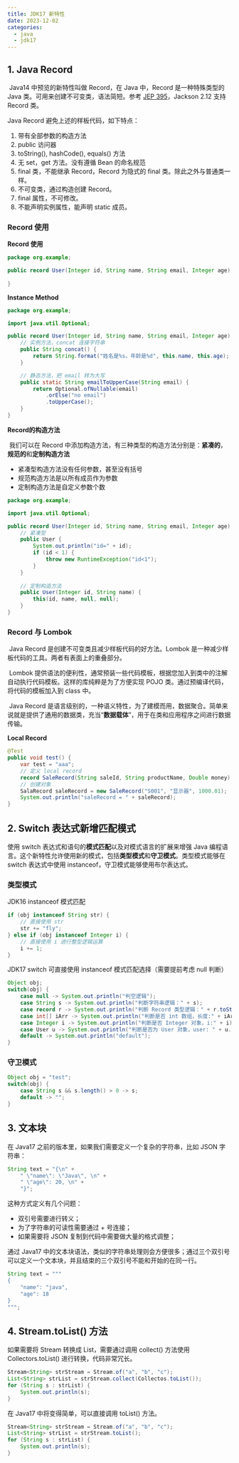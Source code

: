 ```yaml
---
title: JDK17 新特性
date: 2023-12-02
categories:
  - java
  - jdk17
---
```


## 1. Java Record

​	Java14 中预览的新特性叫做 Record，在 Java 中，Record 是一种特殊类型的 Java 类。可用来创建不可变类，语法简短。参考  [JEP 395](https://openjdk.java.net/jeps/395)，Jackson 2.12 支持 Record 类。



Java Record 避免上述的样板代码，如下特点：

1. 带有全部参数的构造方法
2. public 访问器
3. toString(), hashCode(), equals() 方法
4. 无 set，get 方法。没有遵循 Bean 的命名规范
5. final 类，不能继承 Record，Record 为隐式的 final 类。除此之外与普通类一样。
6. 不可变类，通过构造创建 Record。
7. final 属性，不可修改。
8. 不能声明实例属性，能声明 static 成员。



### Record 使用

**Record 使用**

~~~java
package org.example;

public record User(Integer id, String name, String email, Integer age) {
    
}
~~~

**Instance Method**

~~~java
package org.example;

import java.util.Optional;

public record User(Integer id, String name, String email, Integer age) {
    // 实例方法，concat 连接字符串
    public String concat() {
        return String.format("姓名是%s，年龄是%d", this.name, this.age);
    }

    // 静态方法，把 email 转为大写
    public static String emailToUpperCase(String email) {
        return Optional.ofNullable(email)
            .orElse("no email")
            .toUpperCase();
    }
}
~~~

**Record的构造方法**

​	我们可以在 Record 中添加构造方法，有三种类型的构造方法分别是：**紧凑的**，**规范的**和**定制构造方法**

- 紧凑型构造方法没有任何参数，甚至没有括号
- 规范构造方法是以所有成员作为参数
- 定制构造方法是自定义参数个数

~~~java
package org.example;

import java.util.Optional;

public record User(Integer id, String name, String email, Integer age) {
    // 紧凑型
    public User {
        System.out.println("id=" + id);
        if (id < 1) {
            throw new RuntimeException("id<1");
        }
    }
    
    // 定制构造方法
    public User(Integer id, String name) {
        this(id, name, null, null);
    }
}
~~~

### Record 与 Lombok

​	Java Record 是创建不可变类且减少样板代码的好方法。Lombok 是一种减少样板代码的工具。两者有表面上的重叠部分。

​	Lombok 提供语法的便利性，通常预装一些代码模板，根据您加入到类中的注解自动执行代码模板。这样的库纯粹是为了方便实现 POJO 类。通过预编译代码，将代码的模板加入到 class 中。

​	Java Record 是语言级别的，一种语义特性，为了建模而用，数据聚合。简单来说就是提供了通用的数据类，充当“**数据载体**”，用于在类和应用程序之间进行数据传输。

**Local Record**

~~~java
@Test
public void test() {
    var test = "aaa";
    // 定义 local record
    record SaleRecord(String saleId, String productName, Double money) {};
    // 创建对象
    SalaRecord saleRecord = new SaleRecord("S001", "显示器", 1000.01);
    System.out.println("saleRecord = " + saleRecord);
}
~~~

## 2. Switch 表达式新增匹配模式

使用 switch 表达式和语句的**模式匹配**以及对模式语言的扩展来增强 Java 编程语言。这个新特性允许使用新的模式，包括**类型模式**和**守卫模式**。类型模式能够在 switch 表达式中使用 instanceof，守卫模式能够使用布尔表达式。

### 类型模式

JDK16 instanceof 模式匹配

~~~java
if (obj instanceof String str) {
    // 直接使用 str
    str += "fly";
} else if (obj instanceof Integer i) {
    // 直接使用 i 进行整型逻辑运算
    i += 1;
}
~~~

JDK17 switch 可直接使用 instanceof 模式匹配选择（需要提前考虑 null 判断）

~~~java
Object obj;
switch(obj) {
    case null -> System.out.println("判空逻辑");
    case String s -> System.out.println("判断字符串逻辑：" + s);
    case record r -> System.out.println("判断 Record 类型逻辑：" + r.toString());
    case int[] iArr -> System.out.println("判断是否 int 数组，长度:" + iArr.length);
    case Integer i -> System.out.println("判断是否 Integer 对象，i:" + i);
    case User u -> System.out.println("判断是否为 User 对象，user: " + u.toString());
    default -> System.out.println("default");
}
~~~

### 守卫模式

~~~java
Object obj = "test";
switch(obj) {
    case String s && s.length() > 0 -> s;
    default -> "";
}
~~~

## 3. 文本块

在 Java17 之前的版本里，如果我们需要定义一个复杂的字符串，比如 JSON 字符串：

~~~java
String text = "{\n" + 
    " \"name\": \"Java\", \n" +
    " \"age\": 20, \n" + 
    "}";
~~~

这种方式定义有几个问题：

- 双引号需要进行转义；
- 为了字符串的可读性需要通过 + 号连接；
- 如果需要将 JSON 复制到代码中需要做大量的格式调整；

通过 Java17 中的文本块语法，类似的字符串处理则会方便很多；通过三个双引号可以定义一个文本块，并且结束的三个双引号不能和开始的在同一行。

~~~java
String text = """
{
    "name": "java",
    "age": 18
}
""";
~~~

## 4. Stream.toList() 方法

如果需要将 Stream 转换成 List，需要通过调用 collect() 方法使用 Collectors.toList() 进行转换，代码非常冗长。

~~~java
Stream<String> strStream = Stream.of("a", "b", "c");
List<String> strList = strStream.collect(Collectos.toList());
for (String s : strList) {
    System.out.println(s);
}
~~~

在 Java17 中将变得简单，可以直接调用 toList() 方法。

~~~~java
Stream<String> strStream = Stream.of("a", "b", "c");
List<String> strList = strStream.toList();
for (String s : strList) {
    System.out.println(s);
}
~~~~

